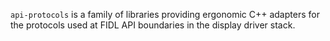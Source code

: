 <!-- Copyright 2024 The Fuchsia Authors. All rights reserved.
Use of this source code is governed by a BSD-style license that can be
found in the LICENSE file. -->

`api-protocols` is a family of libraries providing ergonomic C++ adapters
for the protocols used at FIDL API boundaries in the display driver stack.
